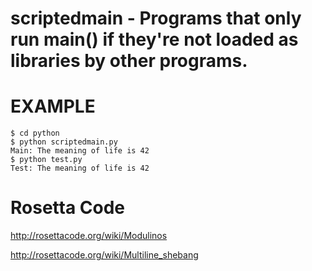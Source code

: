# scriptedmain - Programs that only run main() if they're not loaded as libraries by other programs.

# EXAMPLE

```
$ cd python
$ python scriptedmain.py
Main: The meaning of life is 42
$ python test.py
Test: The meaning of life is 42
```

# Rosetta Code

http://rosettacode.org/wiki/Modulinos

http://rosettacode.org/wiki/Multiline_shebang
